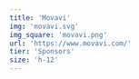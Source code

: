 ```yaml
---
title: 'Movavi'
img: 'movavi.svg'
img_square: 'movavi.png'
url: 'https://www.movavi.com/'
tier: 'Sponsors'
size: 'h-12'
---
```

